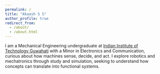 ```yaml
---
permalink: /
title: "Akaash S S"
author_profile: true
redirect_from: 
  - /about/
  - /about.html
---
```

 I am a Mechanical Engineering undergraduate at [Indian Institute of Technology Guwahati](https://iitg.ac.in) with a Minor in Electronics and Communication, curious about how machines sense, decide, and act. I explore robotics and mechatronics through study and simulation, seeking to understand how concepts can translate into functional systems.


